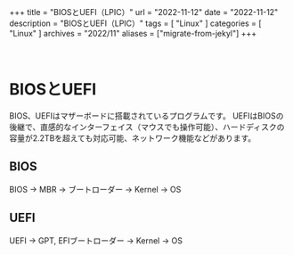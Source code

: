 +++
title = "BIOSとUEFI（LPIC）"
url = "2022-11-12"
date = "2022-11-12"
description = "BIOSとUEFI（LPIC）"
tags = [
  "Linux"
]
categories = [
  "Linux"
]
archives = "2022/11"
aliases = ["migrate-from-jekyl"]
+++

<br>

# BIOSとUEFI

BIOS、UEFIはマザーボードに搭載されているプログラムです。
UEFIはBIOSの後継で、直感的なインターフェイス（マウスでも操作可能）、ハードディスクの容量が2.2TBを超えても対応可能、ネットワーク機能などがあります。


## BIOS

BIOS -> MBR -> ブートローダー -> Kernel -> OS


## UEFI

UEFI -> GPT, EFIブートローダー -> Kernel -> OS

